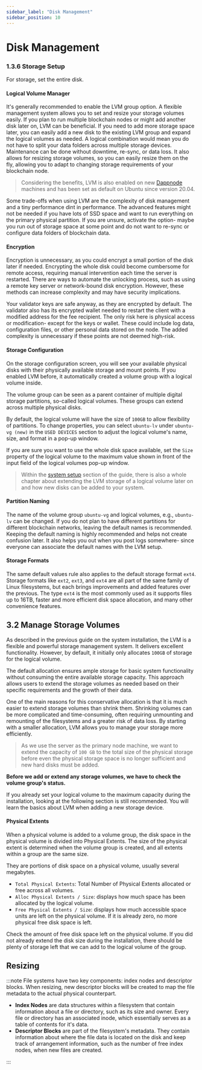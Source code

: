 ```yaml
---
sidebar_label: "Disk Management"
sidebar_position: 10
---
```


# Disk Management

<!--TODO: Chapter SSD vs HDD for blockchain nodes-->

### 1.3.6 Storage Setup

For storage, set the entire disk.

#### Logical Volume Manager

It's generally recommended to enable the LVM group option. A flexible management system allows you to set and resize your storage volumes easily. If you plan to run multiple blockchain nodes or might add another disk later on, LVM can be beneficial. If you need to add more storage space later, you can easily add a new disk to the existing LVM group and expand the logical volumes as needed. A logical combination would mean you do not have to split your data folders across multiple storage devices. Maintenance can be done without downtime, re-sync, or data loss. It also allows for resizing storage volumes, so you can easily resize them on the fly, allowing you to adapt to changing storage requirements of your blockchain node.

> Considering the benefits, LVM is also enabled on new [Dappnode](https://dappnode.com/) machines and has been set as default on Ubuntu since version 20.04.

Some trade-offs when using LVM are the complexity of disk management and a tiny performance dint in performance. The advanced features might not be needed if you have lots of SSD space and want to run everything on the primary physical partition. If you are unsure, activate the option- maybe you run out of storage space at some point and do not want to re-sync or configure data folders of blockchain data.

#### Encryption

Encryption is unnecessary, as you could encrypt a small portion of the disk later if needed. Encrypting the whole disk could become cumbersome for remote access, requiring manual intervention each time the server is restarted. There are ways to automate the unlocking process, such as using a remote key server or network-bound disk encryption. However, these methods can increase complexity and may have security implications.

Your validator keys are safe anyway, as they are encrypted by default. The validator also has its encrypted wallet needed to restart the client with a modified address for the fee recipient. The only risk here is physical access or modification- except for the keys or wallet. These could include log data, configuration files, or other personal data stored on the node. The added complexity is unnecessary if these points are not deemed high-risk.

#### Storage Configuration

On the storage configuration screen, you will see your available physical disks with their physically available storage and mount points. If you enabled LVM before, it automatically created a volume group with a logical volume inside.

The volume group can be seen as a parent container of multiple digital storage partitions, so-called logical volumes. These groups can extend across multiple physical disks.

By default, the logical volume will have the size of `100GB` to allow flexibility of partitions. To change properties, you can select `ubuntu-lv` under `ubuntu-vg (new)` in the `USED DEVICES` section to adjust the logical volume's name, size, and format in a pop-up window.

If you are sure you want to use the whole disk space available, set the `Size` property of the logical volume to the maximum value shown in front of the input field of the logical volumes pop-up window.

> Within the [system setup](/3-system-setup/) section of the guide, there is also a whole chapter about extending the LVM storage of a logical volume later on and how new disks can be added to your system.

#### Partition Naming

The name of the volume group `ubuntu-vg` and logical volumes, e.g., `ubuntu-lv` can be changed. If you do not plan to have different partitions for different blockchain networks, leaving the default names is recommended. Keeping the default naming is highly recommended and helps not create confusion later. It also helps you out when you post logs somewhere- since everyone can associate the default names with the LVM setup.

#### Storage Formats

The same default values rule also applies to the default storage format `ext4`. Storage formats like `ext2`, `ext3`, and `ext4` are all part of the same family of Linux filesystems, but each brings improvements and added features over the previous. The type `ext4` is the most commonly used as it supports files up to 16TB, faster and more efficient disk space allocation, and many other convenience features.

## 3.2 Manage Storage Volumes

As described in the previous guide on the system installation, the LVM is a flexible and powerful storage management system. It delivers excellent functionality. However, by default, it initially only allocates `100GB` of storage for the logical volume.

The default allocation ensures ample storage for basic system functionality without consuming the entire available storage capacity. This approach allows users to extend the storage volumes as needed based on their specific requirements and the growth of their data.

One of the main reasons for this conservative allocation is that it is much easier to extend storage volumes than shrink them. Shrinking volumes can be more complicated and time-consuming, often requiring unmounting and remounting of the filesystems and a greater risk of data loss. By starting with a smaller allocation, LVM allows you to manage your storage more efficiently.

> As we use the server as the primary node machine, we want to extend the capacity of `100 GB` to the total size of the physical storage before even the physical storage space is no longer sufficient and new hard disks must be added.

**Before we add or extend any storage volumes, we have to check the volume group's status.**

If you already set your logical volume to the maximum capacity during the installation, looking at the following section is still recommended. You will learn the basics about LVM when adding a new storage device.

#### Physical Extents

When a physical volume is added to a volume group, the disk space in the physical volume is divided into Physical Extents. The size of the physical extent is determined when the volume group is created, and all extents within a group are the same size.

They are portions of disk space on a physical volume, usually several megabytes.

- `Total Physical Extents`: Total Number of Physical Extents allocated or free across all volumes.
- `Alloc Physical Extents / Size`: displays how much space has been allocated by the logical volume.
- `Free Physical Extents / Size`: displays how much accessible space units are left on the physical volume. If it is already zero, no more physical free disk space is left.

Check the amount of free disk space left on the physical volume. If you did not already extend the disk size during the installation, there should be plenty of storage left that we can add to the logical volume of the group.

## Resizing

<!--TODO: explain lvm groups, logical and physical volumes and the order (1. adding disk, 2. extending logical volume, 3. extending group)-->

:::note
File systems have two key components: index nodes and descriptor blocks. When resizing, new descriptor blocks will be created to map the file metadata to the actual physical counterpart.

- **Index Nodes** are data structures within a filesystem that contain information about a file or directory, such as its size and owner. Every file or directory has an associated inode, which essentially serves as a table of contents for it's data.
- **Descriptor Blocks** are part of the filesystem's metadata. They contain information about where the file data is located on the disk and keep track of arrangement information, such as the number of free index nodes, when new files are created.

:::

